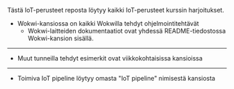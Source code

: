 Tästä IoT-perusteet reposta löytyy kaikki IoT-perusteet kurssin harjoitukset.

- Wokwi-kansiossa on kaikki Wokwilla tehdyt ohjelmointitehtävät
    - Wokwi-laitteiden dokumentaatiot ovat yhdessä README-tiedostossa Wokwi-kansion sisällä.
---
- Muut tunneilla tehdyt esimerkit ovat viikkokohtaisissa kansioissa
---
- Toimiva IoT pipeline löytyy omasta "IoT pipeline" nimisestä kansiosta
